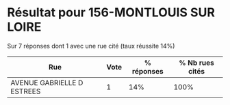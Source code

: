 # Résultat pour 156-MONTLOUIS SUR LOIRE

Sur 7 réponses dont 1 avec une rue cité (taux réussite 14%)

| Rue | Vote | % réponses | % Nb rues cités|
|-----|------|------------|----------------|
| AVENUE GABRIELLE D ESTREES | 1 | 14% | 100%|
